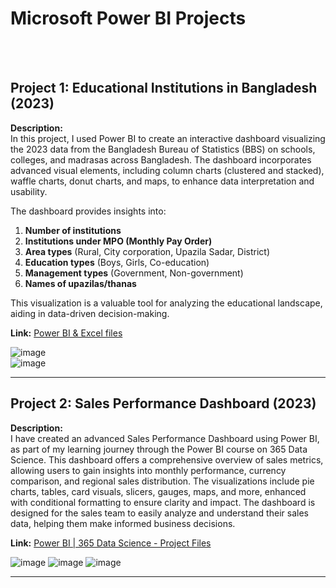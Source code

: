 # Microsoft Power BI Projects

<br><br>

## Project 1: Educational Institutions in Bangladesh (2023)

**Description:**  
In this project, I used Power BI to create an interactive dashboard visualizing the 2023 data from the Bangladesh Bureau of Statistics (BBS) on schools, colleges, and madrasas across Bangladesh. The dashboard incorporates advanced visual elements, including column charts (clustered and stacked), waffle charts, donut charts, and maps, to enhance data interpretation and usability.

The dashboard provides insights into:
1. **Number of institutions**
2. **Institutions under MPO (Monthly Pay Order)**
3. **Area types** (Rural, City corporation, Upazila Sadar, District)
4. **Education types** (Boys, Girls, Co-education)
5. **Management types** (Government, Non-government)
6. **Names of upazilas/thanas**


This visualization is a valuable tool for analyzing the educational landscape, aiding in data-driven decision-making.

**Link:** [Power BI & Excel files](https://github.com/AKC23/Microsoft-Power-BI-Projects/tree/main/BBS%20Data%20(School%2C%20College%20%26%20Madrasha%202023))


![image](https://github.com/AKC23/Microsoft-Power-BI-Projects/assets/57568723/742f40ca-a1d6-41ba-9b9e-157cd582c5e5)
<br>
![image](https://github.com/AKC23/Microsoft-Power-BI-Projects/assets/57568723/b2f79f7a-53af-4789-9bbc-d1a3a62768c7)

<hr>

## Project 2: Sales Performance Dashboard (2023)

**Description:**  
I have created an advanced Sales Performance Dashboard using Power BI, as part of my learning journey through the Power BI course on 365 Data Science. This dashboard offers a comprehensive overview of sales metrics, allowing users to gain insights into monthly performance, currency comparison, and regional sales distribution. The visualizations include pie charts, tables, card visuals, slicers, gauges, maps, and more, enhanced with conditional formatting to ensure clarity and impact. The dashboard is designed for the sales team to easily analyze and understand their sales data, helping them make informed business decisions.

**Link:** [Power BI | 365 Data Science - Project Files](https://github.com/AKC23/Microsoft-Power-BI-Projects/tree/main/Power%20BI%20with%20Dimitar%20Shutev%20-%20Project%20Files)

 
![image](https://github.com/AKC23/Microsoft-Power-BI-Projects/assets/57568723/dafdc640-f81f-4b6d-a9fc-606253b899de)
![image](https://github.com/AKC23/Microsoft-Power-BI-Projects/assets/57568723/4d7923bf-ad77-426e-ba2e-18ed9d7c162b)
![image](https://github.com/AKC23/Microsoft-Power-BI-Projects/assets/57568723/42210191-d39e-4dda-9637-86776eaf4314)


---





